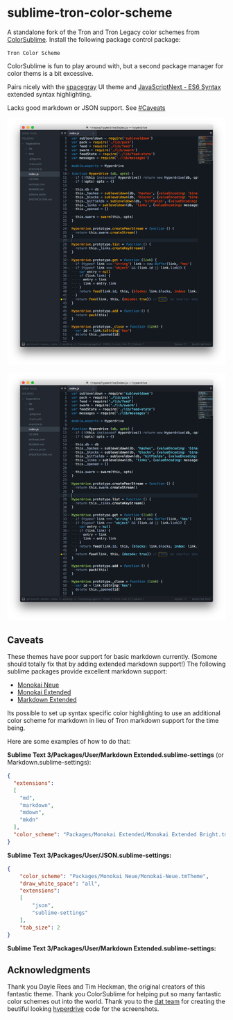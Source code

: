 # sublime-tron-color-scheme

A standalone fork of the Tron and Tron Legacy color schemes from [ColorSublime](http://colorsublime.com/?q=tron). Install the following package control package:

```
Tron Color Scheme
```

ColorSublime is fun to play around with, but a second package manager for color thems is a bit excessive.

Pairs nicely with the [spacegray](https://github.com/kkga/spacegray) UI theme and [Java​Script​Next - ES6 Syntax](https://packagecontrol.io/packages/JavaScriptNext%20-%20ES6%20Syntax) extended syntax highlighting.

Lacks good markdown or JSON support.  See [#Caveats](#caveats)

![](legacy.png)

![](tron.png)

## Caveats

These themes have poor support for basic markdown currently.  (Somone should totally fix that by adding extended markdown support!)  The following sublime packages provide excellent markdown support:

- [Monokai Neue](https://packagecontrol.io/packages/Monokai%20Neue)
- [Monokai Extended](https://packagecontrol.io/packages/Monokai%20Extended)
- [Markdown Extended](https://packagecontrol.io/packages/Markdown%20Extended)

Its possible to set up syntax specific color highlighting to use an additional color scheme for markdown in lieu of Tron markdown support for the time being.

Here are some examples of how to do that:

**Sublime Text 3/Packages/User/Markdown Extended.sublime-settings** (or Markdown.sublime-settings):

```json
{
  "extensions":
  [
    "md",
    "markdown",
    "mdown",
    "mkdn"
  ],
  "color_scheme": "Packages/Monokai Extended/Monokai Extended Bright.tmTheme"
}
```

**Sublime Text 3/Packages/User/JSON.sublime-settings:**

```json
{
	"color_scheme": "Packages/Monokai Neue/Monokai-Neue.tmTheme",
	"draw_white_space": "all",
	"extensions":
	[
		"json",
		"sublime-settings"
	],
	"tab_size": 2
}

```

**Sublime Text 3/Packages/User/Markdown Extended.sublime-settings:**

## Acknowledgments

Thank you Dayle Rees and Tim Heckman, the original creators of this fantastic theme.  Thank you ColorSublime for helping put so many fantastic color schemes out into the world.  Thank you to the [dat team](http://dat-data.com/team) for creating the beutiful looking [hyperdrive](https://github.com/mafintosh/hyperdrive) code for the screenshots.
